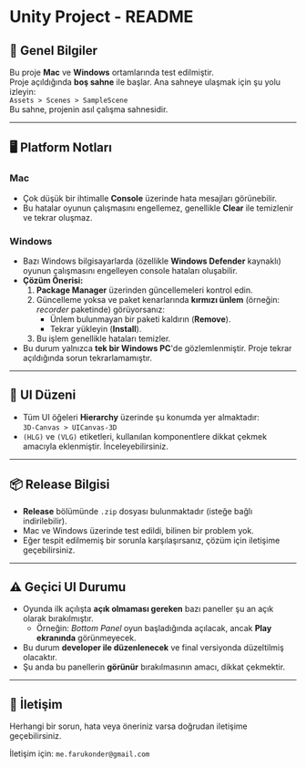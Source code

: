 # Unity Project - README

## 📌 Genel Bilgiler
Bu proje **Mac** ve **Windows** ortamlarında test edilmiştir.  
Proje açıldığında **boş sahne** ile başlar. Ana sahneye ulaşmak için şu yolu izleyin:  
`Assets > Scenes > SampleScene`  
Bu sahne, projenin asıl çalışma sahnesidir.

---

## 🖥 Platform Notları

### **Mac**
- Çok düşük bir ihtimalle **Console** üzerinde hata mesajları görünebilir.  
- Bu hatalar oyunun çalışmasını engellemez, genellikle **Clear** ile temizlenir ve tekrar oluşmaz.

### **Windows**
- Bazı Windows bilgisayarlarda (özellikle **Windows Defender** kaynaklı) oyunun çalışmasını engelleyen console hataları oluşabilir.
- **Çözüm Önerisi:**
  1. **Package Manager** üzerinden güncellemeleri kontrol edin.  
  2. Güncelleme yoksa ve paket kenarlarında **kırmızı ünlem** (örneğin: *recorder* paketinde) görüyorsanız:
     - Ünlem bulunmayan bir paketi kaldırın (**Remove**).
     - Tekrar yükleyin (**Install**).
  3. Bu işlem genellikle hataları temizler.
- Bu durum yalnızca **tek bir Windows PC**'de gözlemlenmiştir. Proje tekrar açıldığında sorun tekrarlamamıştır.

---

## 🎨 UI Düzeni
- Tüm UI öğeleri **Hierarchy** üzerinde şu konumda yer almaktadır:  
  `3D-Canvas > UICanvas-3D`
- `(HLG)` ve `(VLG)` etiketleri, kullanılan komponentlere dikkat çekmek amacıyla eklenmiştir. İnceleyebilirsiniz.

---

## 📦 Release Bilgisi
- **Release** bölümünde `.zip` dosyası bulunmaktadır (isteğe bağlı indirilebilir).
- Mac ve Windows üzerinde test edildi, bilinen bir problem yok.  
- Eğer tespit edilmemiş bir sorunla karşılaşırsanız, çözüm için iletişime geçebilirsiniz.

---

## ⚠ Geçici UI Durumu
- Oyunda ilk açılışta **açık olmaması gereken** bazı paneller şu an açık olarak bırakılmıştır.  
  - Örneğin: *Bottom Panel* oyun başladığında açılacak, ancak **Play ekranında** görünmeyecek.
- Bu durum **developer ile düzenlenecek** ve final versiyonda düzeltilmiş olacaktır.  
- Şu anda bu panellerin **görünür** bırakılmasının amacı, dikkat çekmektir.

---

## 💬 İletişim
Herhangi bir sorun, hata veya öneriniz varsa doğrudan iletişime geçebilirsiniz.

İletişim için: `me.farukonder@gmail.com` 
